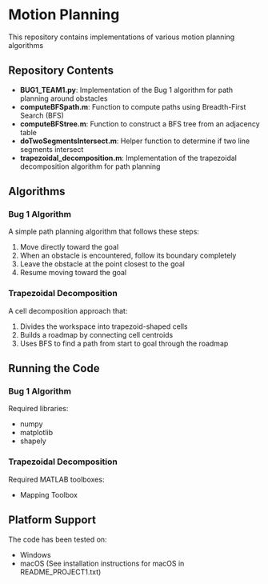 # Motion Planning 

This repository contains implementations of various motion planning algorithms

## Repository Contents

- **BUG1_TEAM1.py**: Implementation of the Bug 1 algorithm for path planning around obstacles
- **computeBFSpath.m**: Function to compute paths using Breadth-First Search (BFS)
- **computeBFStree.m**: Function to construct a BFS tree from an adjacency table
- **doTwoSegmentsIntersect.m**: Helper function to determine if two line segments intersect
- **trapezoidal_decomposition.m**: Implementation of the trapezoidal decomposition algorithm for path planning

## Algorithms

### Bug 1 Algorithm
A simple path planning algorithm that follows these steps:
1. Move directly toward the goal
2. When an obstacle is encountered, follow its boundary completely
3. Leave the obstacle at the point closest to the goal
4. Resume moving toward the goal

### Trapezoidal Decomposition
A cell decomposition approach that:
1. Divides the workspace into trapezoid-shaped cells
2. Builds a roadmap by connecting cell centroids
3. Uses BFS to find a path from start to goal through the roadmap

## Running the Code

### Bug 1 Algorithm

Required libraries:
- numpy
- matplotlib
- shapely

### Trapezoidal Decomposition

Required MATLAB toolboxes:
- Mapping Toolbox

## Platform Support

The code has been tested on:
- Windows
- macOS (See installation instructions for macOS in README_PROJECT1.txt)





